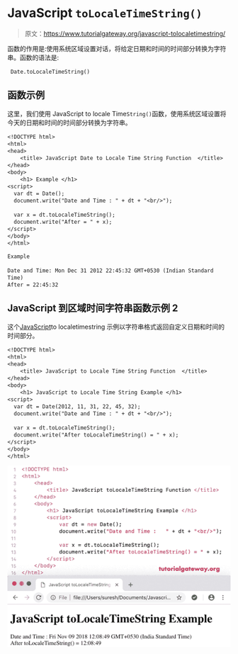 # JavaScript `toLocaleTimeString()`

> 原文：<https://www.tutorialgateway.org/javascript-tolocaletimestring/>

函数的作用是:使用系统区域设置对话，将给定日期和时间的时间部分转换为字符串。函数的语法是:

```
 Date.toLocaleTimeString()
```

## 函数示例

这里，我们使用 JavaScript to locale Time`String()`函数，使用系统区域设置将今天的日期和时间的时间部分转换为字符串。

```
<!DOCTYPE html>
<html>
<head>
    <title> JavaScript Date to Locale Time String Function  </title>
</head>
<body>
    <h1> Example </h1>
<script>
  var dt = Date();  
  document.write("Date and Time : " + dt + "<br/>");

  var x = dt.toLocaleTimeString();
  document.write("After = " + x);
</script>
</body>
</html>
```

```
Example

Date and Time: Mon Dec 31 2012 22:45:32 GMT+0530 (Indian Standard Time)
After = 22:45:32
```

## JavaScript 到区域时间字符串函数示例 2

这个[JavaScript](https://www.tutorialgateway.org/javascript/)to localetimestring 示例以字符串格式返回自定义日期和时间的时间部分。

```
<!DOCTYPE html>
<html>
<head>
    <title> JavaScript to Locale Time String Function  </title>
</head>
<body>
    <h1> JavaScript to Locale Time String Example </h1>
<script>
  var dt = Date(2012, 11, 31, 22, 45, 32);
  document.write("Date and Time : " + dt + "<br/>");

  var x = dt.toLocaleTimeString();
  document.write("After toLocaleTimeString() = " + x);
</script>
</body>
</html>
```

![JavaScript toLocaleTimeString 2](img/de8f0dafcb0e365885c0d42e86d982c7.png)